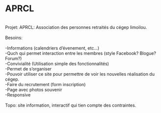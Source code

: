 # APRCL
<br>
Projet: APRCL: Association des personnes retraités du cégep limoilou.
<br>
<br>
Besoins:<br><br>
-Informations (calendriers d’évenement, etc...) <br>
-Quch qui permet interaction entre les membres (style Facebook? Blogue? Forum?)<br>
-Convivialité (Utilisation simple des fonctionnalités)<br>
-Permet de s’organiser <br>
-Pouvoir utiliser ce site pour permettre de voir les nouvelles réalisation du cégep.<br>
-Faire du recrutement (form inscription)<br>
-Page avec photos souvenir<br>
-Responsive <br>
<br>
Topo: site information, interactif qui tien compte des contraintes.
